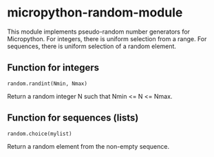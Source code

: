# micropython-random-module
This module implements pseudo-random number generators for Micropython. For integers, there is uniform selection from a range. For sequences, there is uniform selection of a random element.

## Function for integers

    random.randint(Nmin, Nmax)

Return a random integer N such that Nmin <= N <= Nmax.
    
## Function for sequences (lists)

    random.choice(mylist)

Return a random element from the non-empty sequence.
